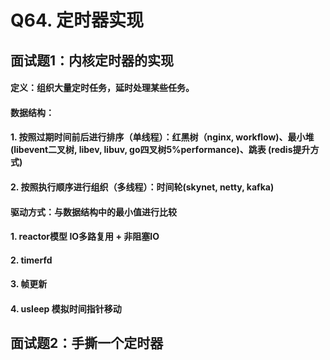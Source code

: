 # Q64. 定时器实现

## 面试题1：内核定时器的实现

#### 定义：组织大量定时任务，延时处理某些任务。

#### 数据结构：

#### 1.  按照过期时间前后进行排序（单线程）：红黑树（nginx, workflow)、最小堆(libevent二叉树, libev, libuv, go四叉树5%performance)、跳表 (redis提升方式)

#### 2. 按照执行顺序进行组织（多线程）：时间轮(skynet, netty, kafka)

#### 驱动方式：与数据结构中的最小值进行比较

#### 1. reactor模型 IO多路复用 + 非阻塞IO



#### 2.  timerfd



#### 3. 帧更新



#### 4. usleep 模拟时间指针移动







## 面试题2：手撕一个定时器